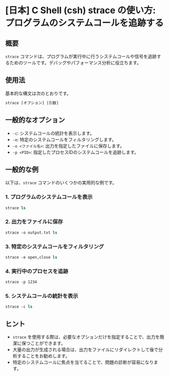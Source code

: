 # [日本] C Shell (csh) strace の使い方: プログラムのシステムコールを追跡する

## 概要
`strace` コマンドは、プログラムが実行中に行うシステムコールや信号を追跡するためのツールです。デバッグやパフォーマンス分析に役立ちます。

## 使用法
基本的な構文は次のとおりです。

```csh
strace [オプション] [引数]
```

## 一般的なオプション
- `-c`: システムコールの統計を表示します。
- `-e`: 特定のシステムコールをフィルタリングします。
- `-o <ファイル名>`: 出力を指定したファイルに保存します。
- `-p <PID>`: 指定したプロセスIDのシステムコールを追跡します。

## 一般的な例
以下は、`strace` コマンドのいくつかの実用的な例です。

### 1. プログラムのシステムコールを表示
```csh
strace ls
```

### 2. 出力をファイルに保存
```csh
strace -o output.txt ls
```

### 3. 特定のシステムコールをフィルタリング
```csh
strace -e open,close ls
```

### 4. 実行中のプロセスを追跡
```csh
strace -p 1234
```

### 5. システムコールの統計を表示
```csh
strace -c ls
```

## ヒント
- `strace` を使用する際は、必要なオプションだけを指定することで、出力を簡潔に保つことができます。
- 大量の出力が生成される場合は、出力をファイルにリダイレクトして後で分析することをお勧めします。
- 特定のシステムコールに焦点を当てることで、問題の診断が容易になります。